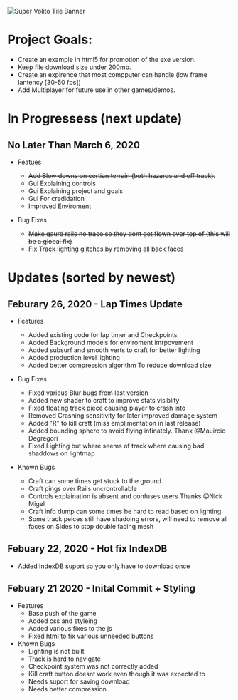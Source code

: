 ![Super Volito Tile Banner](https://supervolito.netlify.com/images/BannerMain.png)

# Project Goals:
* Create an example in html5 for promotion of the exe version.
* Keep file download size under 200mb.
* Create an expirence that most compputer can handle (low frame lantency [30-50 fps])
* Add Multiplayer for future use in other games/demos.

# In Progressess (next update)
  ## No Later Than March 6, 2020
  * Featues
    * ~~Add Slow downs on certian terrain (both hazards and off track).~~
    * Gui Explaining controls
    * Gui Explaining project and goals
    * Gui For credidation
    * Improved Enviroment
    
  * Bug Fixes
    * ~~Make gaurd rails no trace so they dont get flown over top of (this will be a global fix)~~
    * Fix Track lighting glitches by removing all back faces


# Updates (sorted by newest)
## Feburary 26, 2020 - Lap Times Update
* Features
  * Added existing code for lap timer and Checkpoints
  * Added Background models for enviroment imrpovement
  * Added subsurf and smooth verts to craft for better lighting
  * Added production level lighting
  * Added better compression algorithm To reduce download size
  
* Bug Fixes
  * Fixed various Blur bugs from last version
  * Added new shader to craft to improve stats visiblity
  * Fixed floating track piece causing player to crash into
  * Removed Crashing sensitivity for later improved damage system
  * Added "R" to kill craft (miss emplimentation in last release)
  * Added bounding sphere to avoid flying infinately. Thanx @Mauircio Degregori
  * Fixed Lighting but where seems of track where causing bad shaddows on lightmap
  
* Known Bugs
  * Craft can some times get stuck to the ground
  * Craft pings over Rails uncrontrollable
  * Controls explaination is absent and confuses users Thanks @Nick Migel
  * Craft info dump can some times be hard to read based on lighting
  * Some track peices still have shadoing errors, will need to remove all faces on Sides to stop double facing mesh
  
## Febuary 22, 2020 - Hot fix IndexDB
* Added IndexDB suport so you only have to download once

## Febuary 21 2020 - Inital Commit + Styling
* Features 
  * Base push of the game
  * Added css and styleing
  * Added various fixes to the js
  * Fixed html to fix various unneeded buttons
* Known Bugs
  * Lighting is not built
  * Track is hard to navigate
  * Checkpoint system was not correctly added
  * Kill craft button doesnt work even though it was expected to
  * Needs suport for saving download
  * Needs better compression

